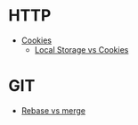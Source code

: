 # HTTP
* [Cookies](http/Cookies.md)
    * [Local Storage vs Cookies](http/Cookies.md#cookies-vs-localstorage)

# GIT
* [Rebase vs merge](/git/RebaseVsMerge.md)
